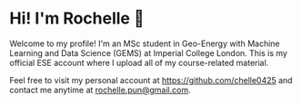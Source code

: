 # Hi! I'm Rochelle 👋

Welcome to my profile! I'm an MSc student in Geo-Energy with Machine Learning and Data Science (GEMS) at Imperial College London. This is my official ESE account where I upload all of my course-related material. 

Feel free to visit my personal account at https://github.com/chelle0425 and contact me anytime at rochelle.pun@gmail.com.
